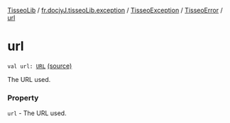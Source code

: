 [TisseoLib](../../../index.md) / [fr.docjyJ.tisseoLib.exception](../../index.md) / [TisseoException](../index.md) / [TisseoError](index.md) / [url](./url.md)

# url

`val url: `[`URL`](https://docs.oracle.com/javase/6/docs/api/java/net/URL.html) [(source)](https://github.com/docjyJ/TisseoLib/tree/master/src/main/kotlin/fr/docjyJ/tisseoLib/util/TisseoException.kt#L26)

The URL used.

### Property

`url` - The URL used.
